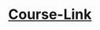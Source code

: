 <p><a href = "https://www.youtube.com/playlist?list=PLhzIaPMgkbxDxVcH-M-JFM73PY1R_i2mK"><h1>Course-Link</h2></a></p>


